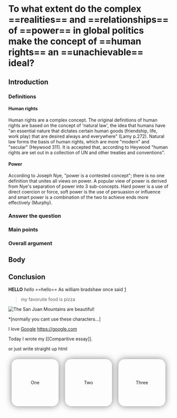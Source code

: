 # To what extent do the complex ==realities== and ==relationships== of ==power== in global politics make the concept of ==human rights== an ==unachievable== ideal?
## Introduction
### Definitions
#### Human rights
Human rights are a complex concept. The original definitions of human rights are based on the concept of 'natural law', the idea that humans have "an essential nature that dictates certain human goods (friendship, life, work play) that are desired always and everywhere" (Lamy p.272). Natural law forms the basis of human rights, which are more "modern" and "secular" (Heywood 311). It is accepted that, according to Heywood "human rights are set out in a collection of UN and other treaties and conventions". 
#### Power
According to Joseph Nye, "power is a contested concept"; there is no one definition that unites all views on power. A popular view of power is derived from Nye's separation of power into 3 sub-concepts. Hard power is a use of direct coercion or force, soft power is the use of persuasion or influence and smart power is a combination of the two to achieve ends more effectively (Murphy).
### Answer the question

### Main points

### Overall argument

## Body

## Conclusion 


**HELLO** 
*hello*
==hello==
As william bradshaw once said [1]
> my favoruite food is pizza

![The San Juan Mountains are beautiful!](https://mdg.imgix.net/assets/images/san-juan-mountains.jpg?auto=format&fit=clip&q=40&w=1080 "San Juan Mountains")

\*\[normally you cant use these characters...\]

I love [Google](https://google.com)
<https://google.com>

Today I wrote my [[Comparitive essay]].

[1]: https://en.wikipedia.org/wiki/Hobbit#Lifestyle "Hobbit lifestyles"


or just write straight up html
<html>
	<div style="width: 100%;
			display: flex;
			justify-content: space-between;
			flex-direction: row;">
		<div style="		aspect-ratio: 1 / 1;
			width: 100%;
			flex-grow: 1;
			box-shadow: 0px 0px 20px rgba(0, 0, 0, 50%);
			border-radius: 20px;
			margin: 10px;
			display: flex;
			align-items: center;
			justify-content: center;">One</div>
		<div style="		aspect-ratio: 1 / 1;
			width: 100%;
			flex-grow: 1;
			box-shadow: 0px 0px 20px rgba(0, 0, 0, 50%);
			border-radius: 20px;
			margin: 10px;
			display: flex;
			align-items: center;
			justify-content: center;">Two</div>
		<div style="		aspect-ratio: 1 / 1;
			width: 100%;
			flex-grow: 1;
			box-shadow: 0px 0px 20px rgba(0, 0, 0, 50%);
			border-radius: 20px;
			margin: 10px;
			display: flex;
			align-items: center;
			justify-content: center;">Three</div>
	</div>
</html>



